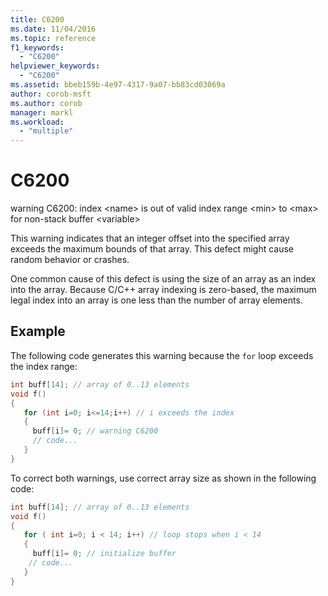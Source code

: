```yaml
---
title: C6200
ms.date: 11/04/2016
ms.topic: reference
f1_keywords:
  - "C6200"
helpviewer_keywords:
  - "C6200"
ms.assetid: bbeb159b-4e97-4317-9a07-bb83cd03069a
author: corob-msft
ms.author: corob
manager: markl
ms.workload:
  - "multiple"
---
```

# C6200
warning C6200: index \<name> is out of valid index range \<min> to \<max> for non-stack buffer \<variable>

 This warning indicates that an integer offset into the specified array exceeds the maximum bounds of that array. This defect might cause random behavior or crashes.

 One common cause of this defect is using the size of an array as an index into the array. Because C/C++ array indexing is zero-based, the maximum legal index into an array is one less than the number of array elements.

## Example
 The following code generates this warning because the `for` loop exceeds the index range:

```cpp
int buff[14]; // array of 0..13 elements
void f()
{
   for (int i=0; i<=14;i++) // i exceeds the index
   {
     buff[i]= 0; // warning C6200
     // code...
   }
}
```

 To correct both warnings, use correct array size as shown in the following code:

```cpp
int buff[14]; // array of 0..13 elements
void f()
{
   for ( int i=0; i < 14; i++) // loop stops when i < 14
   {
     buff[i]= 0; // initialize buffer
    // code...
   }
}
```
